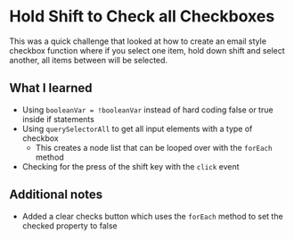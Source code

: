 # Hold Shift to Check all Checkboxes

This was a quick challenge that looked at how to create an email style checkbox function where if you select one item, hold down shift and select another, all items between will be selected.

## What I learned
* Using ``booleanVar = !booleanVar`` instead of hard coding false or true inside if statements
* Using ``querySelectorAll`` to get all input elements with a type of checkbox
  * This creates a node list that can be looped over with the ``forEach`` method
* Checking for the press of the shift key with the ``click`` event

## Additional notes

* Added a clear checks button which uses the ``forEach`` method to set the checked property to false